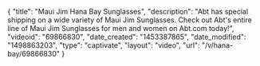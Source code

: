 {
    "title": "Maui Jim Hana Bay Sunglasses",
    "description": "Abt has special shipping on a wide variety of Maui Jim Sunglasses. Check out Abt's entire line of Maui Jim Sunglasses for men and women on Abt.com today!",
    "videoid": "69866830",
    "date_created": "1453387865",
    "date_modified": "1498863203",
    "type": "captivate",
    "layout": "video",
    "url": "\/v\/hana-bay\/69866830"
}